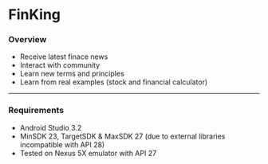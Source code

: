 # FinKing

### Overview
- Receive latest finace news
- Interact with community
- Learn new terms and principles
- Learn from real examples (stock and financial calculator)

---

### Requirements
- Android Studio 3.2
- MinSDK 23, TargetSDK & MaxSDK 27 (due to external libraries incompatible with API 28)
- Tested on Nexus 5X emulator with API 27
